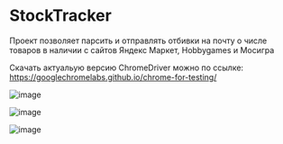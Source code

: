 # StockTracker

Проект позволяет парсить и отправлять отбивки на почту о числе товаров в наличии с сайтов Яндекс Маркет, Hobbygames и Мосигра

Скачать актуальую версию ChromeDriver можно по ссылке: https://googlechromelabs.github.io/chrome-for-testing/

![image](https://github.com/user-attachments/assets/5838e70b-8c80-4aa7-a3e5-b36df5f406e9)

![image](https://github.com/user-attachments/assets/bf2aa05e-c03a-48bc-b22a-8fd8f2e421a3)

![image](https://github.com/user-attachments/assets/0cf888b7-0c51-44d7-a4c6-9d1794b70ebd)
